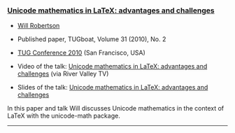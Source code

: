 
### [Unicode mathematics in LaTeX: advantages and challenges](https://www.tug.org/TUGboat/tb31-2/tb98robertson.pdf)

+ [Will Robertson]({{site.baseurl}}/about/team/#will-robertson)
+ Published paper, TUGboat, Volume 31 (2010), No. 2

+ [TUG Conference 2010](http://tug.org/tug2010/) (San Francisco, USA)
+ Video of the talk: [Unicode mathematics in LaTeX: advantages and challenges](http://www.zeeba.tv/unicode-mathematics-in-latex-advantages-and-challenges/)  (via River Valley TV)
+ Slides of the talk: [Unicode mathematics in LaTeX: advantages and challenges]({{site.baseurl}}/publications/2010-wspr-TUG-unicode-mathematics-in-LaTeX-slides.pdf)


In this paper and talk Will discusses Unicode mathematics in the
context of LaTeX with the unicode-math package.

***

